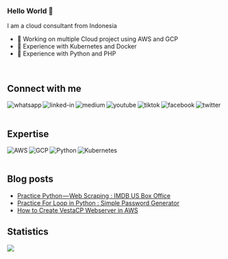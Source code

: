 ### Hello World 👋
I am a cloud consultant from Indonesia

- 🔭 Working on multiple Cloud project using AWS and GCP
- 🔭 Experience with Kubernetes and Docker
- 🔭 Experience with Python and PHP
<br>

## Connect with me
[<img align="left" alt="whatsapp" src="https://img.shields.io/badge/whatsapp-%25D366.svg?&style=for-the-badge&logo=whatsapp&logoColor=white" />](https://wa.me/6283807315770)
[<img align="left" alt="linked-in" src="https://img.shields.io/badge/linkedin-%230077B5.svg?&style=for-the-badge&logo=linkedin&logoColor=white" />](https://www.linkedin.com/in/nasir19noor)
[<img align="left" alt="medium" src="https://img.shields.io/badge/medium-%2312100E.svg?&style=for-the-badge&logo=medium&logoColor=white" />](https://nasir19noor.medium.com/)
[<img align="left" alt="youtube" src="https://img.shields.io/badge/youtube-%23B94E48.svg?&style=for-the-badge&logo=youtube&logoColor=white" />](https://www.youtube.com/channel/UCV3tja_sI4Q-arW-z4XXDmg)
[<img align="left" alt="tiktok" src="https://img.shields.io/badge/tiktok-%2312100E.svg?&style=for-the-badge&logo=tiktok&logoColor=white" />](https://tiktok.com/@nasir19noor)
[<img align="left" alt="facebook" src="https://img.shields.io/badge/facebook-%231877F2.svg?&style=for-the-badge&logo=facebook&logoColor=white" />](https://www.facebook.com/nasir19noor)
[<img align="left" alt="twitter" src="https://img.shields.io/badge/twitter-%231DA1F2.svg?&style=for-the-badge&logo=twitter&logoColor=white" />](https://twitter.com/nasir19noor)


<br>
<br>

## Expertise
<img align="left" alt="AWS" src="https://img.shields.io/badge/AWS-%FF9900?logo=amazon-aws&logoColor=white&style=for-the-badge"/>
<img align="left" alt="GCP" src="https://img.shields.io/badge/gcp-%23187FF0.svg?&style=for-the-badge&logo=google-cloud&logoColor=white" />
<img align="left" alt="Python" src="https://img.shields.io/badge/Python-%234e48b9.svg?&style=for-the-badge&logo=python&logoColor=white" />
<img align="left" alt="Kubernetes" src="https://img.shields.io/badge/Kubernetes-%234e48b9.svg?&style=for-the-badge&logo=kubernetes&logoColor=white" />
<br>
<br>


## Blog posts
<!-- BLOG-POST-LIST:START -->
- [Practice Python — Web Scraping : IMDB US Box Office](https://nasirnooruddin.medium.com/practice-python-web-scraping-imdb-us-box-office-5c2fb9aec265?source=rss-841d64bda35b------2)
- [Practice For Loop in Python : Simple Password Generator](https://nasirnooruddin.medium.com/practice-for-loop-in-python-simple-password-generator-3d393c4e4284?source=rss-841d64bda35b------2)
- [How to Create VestaCP Webserver in AWS](https://nasirnooruddin.medium.com/how-to-create-vestacp-webserver-in-aws-ebe49b217e15?source=rss-841d64bda35b------2)
<!-- BLOG-POST-LIST:END -->

## Statistics
<img src="https://github-readme-stats.vercel.app/api?username=nasir19noor&theme=dark">


